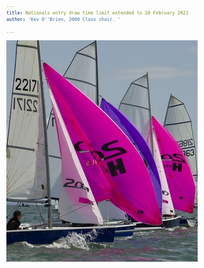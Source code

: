 ```yaml
---
title: Nationals entry draw time limit extended to 28 February 2021
author: 'Kev O''Brien, 2000 Class chair. '

---
```

![](/uploads/2020/11/30/_dsc8247-edit-copy.jpg)